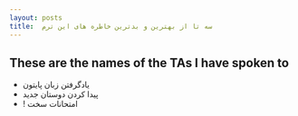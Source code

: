 ```yaml
---
layout: posts
title:  سه تا از بهترین و بدترین خاطره های این ترم
---
```


## These are the names of the TAs I have spoken to

- یادگرفتن زبان پایتون 
- پیدا کردن دوستان جدید 
- ! امتحانات سخت